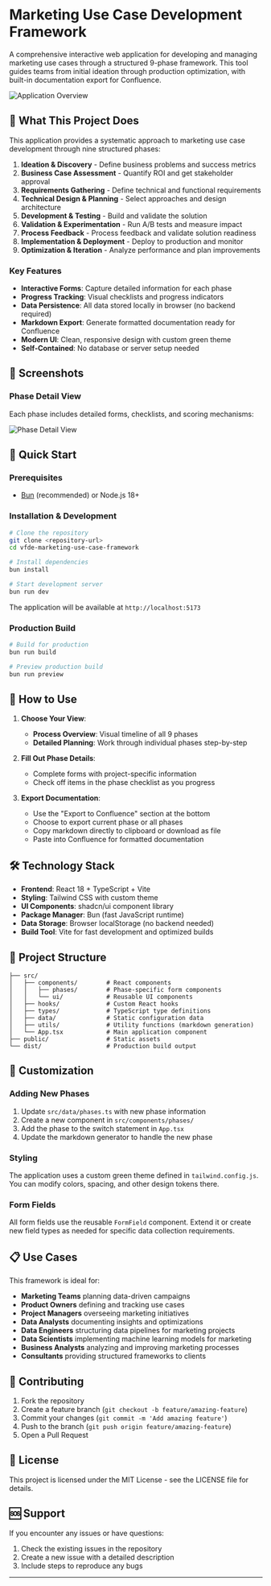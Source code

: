 # Marketing Use Case Development Framework

A comprehensive interactive web application for developing and managing marketing use cases through a structured 9-phase framework. This tool guides teams from initial ideation through production optimization, with built-in documentation export for Confluence.

![Application Overview](./images/timeline.png)

## 🎯 What This Project Does

This application provides a systematic approach to marketing use case development through nine structured phases:

1. **Ideation & Discovery** - Define business problems and success metrics
2. **Business Case Assessment** - Quantify ROI and get stakeholder approval  
3. **Requirements Gathering** - Define technical and functional requirements
4. **Technical Design & Planning** - Select approaches and design architecture
5. **Development & Testing** - Build and validate the solution
6. **Validation & Experimentation** - Run A/B tests and measure impact
7. **Process Feedback** - Process feedback and validate solution readiness
8. **Implementation & Deployment** - Deploy to production and monitor
9. **Optimization & Iteration** - Analyze performance and plan improvements

### Key Features

- **Interactive Forms**: Capture detailed information for each phase
- **Progress Tracking**: Visual checklists and progress indicators
- **Data Persistence**: All data stored locally in browser (no backend required)
- **Markdown Export**: Generate formatted documentation ready for Confluence
- **Modern UI**: Clean, responsive design with custom green theme
- **Self-Contained**: No database or server setup needed

## 📸 Screenshots

### Phase Detail View
Each phase includes detailed forms, checklists, and scoring mechanisms:

![Phase Detail View](./images/phase.png)

## 🚀 Quick Start

### Prerequisites

- [Bun](https://bun.sh/) (recommended) or Node.js 18+

### Installation & Development

```bash
# Clone the repository
git clone <repository-url>
cd vfde-marketing-use-case-framework

# Install dependencies
bun install

# Start development server
bun run dev
```

The application will be available at `http://localhost:5173`

### Production Build

```bash
# Build for production
bun run build

# Preview production build
bun run preview
```

## 📱 How to Use

1. **Choose Your View**: 
   - **Process Overview**: Visual timeline of all 9 phases
   - **Detailed Planning**: Work through individual phases step-by-step

2. **Fill Out Phase Details**: 
   - Complete forms with project-specific information
   - Check off items in the phase checklist as you progress

3. **Export Documentation**:
   - Use the "Export to Confluence" section at the bottom
   - Choose to export current phase or all phases
   - Copy markdown directly to clipboard or download as file
   - Paste into Confluence for formatted documentation

## 🛠️ Technology Stack

- **Frontend**: React 18 + TypeScript + Vite
- **Styling**: Tailwind CSS with custom theme
- **UI Components**: shadcn/ui component library
- **Package Manager**: Bun (fast JavaScript runtime)
- **Data Storage**: Browser localStorage (no backend needed)
- **Build Tool**: Vite for fast development and optimized builds

## 📁 Project Structure

```
├── src/
│   ├── components/        # React components
│   │   ├── phases/        # Phase-specific form components
│   │   └── ui/            # Reusable UI components
│   ├── hooks/             # Custom React hooks
│   ├── types/             # TypeScript type definitions
│   ├── data/              # Static configuration data
│   ├── utils/             # Utility functions (markdown generation)
│   └── App.tsx            # Main application component
├── public/                # Static assets
└── dist/                  # Production build output
```

## 🎨 Customization

### Adding New Phases

1. Update `src/data/phases.ts` with new phase information
2. Create a new component in `src/components/phases/`
3. Add the phase to the switch statement in `App.tsx`
4. Update the markdown generator to handle the new phase

### Styling

The application uses a custom green theme defined in `tailwind.config.js`. You can modify colors, spacing, and other design tokens there.

### Form Fields

All form fields use the reusable `FormField` component. Extend it or create new field types as needed for specific data collection requirements.

## 📋 Use Cases

This framework is ideal for:

- **Marketing Teams** planning data-driven campaigns
- **Product Owners** defining and tracking use cases
- **Project Managers** overseeing marketing initiatives
- **Data Analysts** documenting insights and optimizations
- **Data Engineers** structuring data pipelines for marketing projects
- **Data Scientists** implementing machine learning models for marketing
- **Business Analysts** analyzing and improving marketing processes
- **Consultants** providing structured frameworks to clients

## 🤝 Contributing

1. Fork the repository
2. Create a feature branch (`git checkout -b feature/amazing-feature`)
3. Commit your changes (`git commit -m 'Add amazing feature'`)
4. Push to the branch (`git push origin feature/amazing-feature`)
5. Open a Pull Request

## 📄 License

This project is licensed under the MIT License - see the LICENSE file for details.

## 🆘 Support

If you encounter any issues or have questions:

1. Check the existing issues in the repository
2. Create a new issue with a detailed description
3. Include steps to reproduce any bugs

---